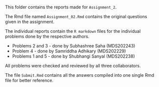 This folder contains the reports made for `Assignment_2`.<br>

The Rmd file named `Assignment_02.Rmd` contains the original questions given in the assignment.<br>

The individual reports contain the `R markdown` files for the individual problems done by the respective authors.<br>

- Problems 2 and 3 - done by Subhashree Saha (MDS202243)
- Problem 4 - done by Samriddha Adhikary (MDS202229)
- Problems 1 and 5 - done by Shubhangi Sanyal (MDS202238)<br>

All problems were checked and reviewed by all three collaborators.<br>

The file `Submit.Rmd` contains all the answers compiled into one single Rmd file for better reference.
